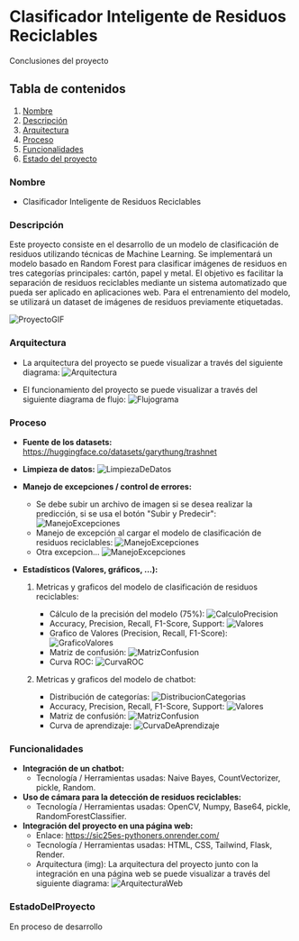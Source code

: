 # Clasificador Inteligente de Residuos Reciclables

Conclusiones del proyecto

## Tabla de contenidos

1. [Nombre](#Nombre)
2. [Descripción](#descripción)
3. [Arquitectura](#Arquitectura)
4. [Proceso](#Proceso)
5. [Funcionalidades](#Funcionalidades)
6. [Estado del proyecto](#EstadoDelProyecto)

### Nombre
* Clasificador Inteligente de Residuos Reciclables

### Descripción
Este proyecto consiste en el desarrollo de un modelo de clasificación de residuos utilizando técnicas de Machine Learning. Se implementará un modelo basado en Random Forest para clasificar imágenes de residuos en tres categorías principales: cartón, papel y metal. El objetivo es facilitar la separación de residuos reciclables mediante un sistema automatizado que pueda ser aplicado en aplicaciones web. Para el entrenamiento del modelo, se utilizará un dataset de imágenes de residuos previamente etiquetadas.

![ProyectoGIF](img/ProyectoGIF.gif)

### Arquitectura
- La arquitectura del proyecto se puede visualizar a través del siguiente diagrama:
    ![Arquitectura](img/Arquitectura.png)

- El funcionamiento del proyecto se puede visualizar a través del siguiente diagrama de flujo:
    ![Flujograma](img/Flujograma.png)

### Proceso
* **Fuente de los datasets:** https://huggingface.co/datasets/garythung/trashnet

* **Limpieza de datos:**
    ![LimpiezaDeDatos](img/LimpiezaDeDatos.png)

* **Manejo de excepciones / control de errores:**
    - Se debe subir un archivo de imagen si se desea realizar la predicción, si se usa el botón "Subir y Predecir":
        ![ManejoExcepciones](img/ManejoExcepciones1.png)
    - Manejo de excepción al cargar el modelo de clasificación de residuos reciclables:
        ![ManejoExcepciones](img/ManejoExcepciones2.png)
    - Otra excepcion...
        ![ManejoExcepciones](img/ManejoExcepciones3.png)

* **Estadísticos (Valores, gráficos, …):**
    1. Metricas y graficos del modelo de clasificación de residuos reciclables:
        - Cálculo de la precisión del modelo (75%):
            ![CalculoPrecision](img/CalculoPrecision.png)
        - Accuracy, Precision, Recall, F1-Score, Support:
            ![Valores](img/ValoresRR.png)
        - Grafico de Valores (Precision, Recall, F1-Score):
            ![GraficoValores](img/GraficoValores.png)
        - Matriz de confusión:
            ![MatrizConfusion](img/MatrizConfusionRR.png)
        - Curva ROC:
            ![CurvaROC](img/CurvaROC.png)
    
    2. Metricas y graficos del modelo de chatbot:
        - Distribución de categorías:
            ![DistribucionCategorias](img/DistribucionCategorias.png)
        - Accuracy, Precision, Recall, F1-Score, Support:
            ![Valores](img/ValoresCB.png)
        - Matriz de confusión:
            ![MatrizConfusion](img/MatrizConfusionCB.png)
        - Curva de aprendizaje:
            ![CurvaDeAprendizaje](img/CurvaDeAprendizaje.png)

### Funcionalidades

- **Integración de un chatbot:**
    - Tecnología / Herramientas usadas: Naive Bayes, CountVectorizer, pickle, Random.
- **Uso de cámara para la detección de residuos reciclables:**
    - Tecnología / Herramientas usadas: OpenCV, Numpy, Base64, pickle, RandomForestClassifier.
- **Integración del proyecto en una página web:**
    - Enlace: https://sic25es-pythoners.onrender.com/
    - Tecnología / Herramientas usadas: HTML, CSS, Tailwind, Flask, Render.
    - Arquitectura (img): La arquitectura del proyecto junto con la integración en una página web se puede visualizar a través del siguiente diagrama:
        ![ArquitecturaWeb](img/ArquitecturaWeb.png)

### EstadoDelProyecto
En proceso de desarrollo